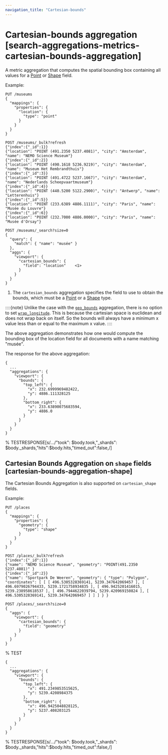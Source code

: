 ```yaml
---
navigation_title: "Cartesian-bounds"
---
```


# Cartesian-bounds aggregation [search-aggregations-metrics-cartesian-bounds-aggregation]


A metric aggregation that computes the spatial bounding box containing all values for a [Point](point.md) or [Shape](shape.md) field.

Example:

```console
PUT /museums
{
  "mappings": {
    "properties": {
      "location": {
        "type": "point"
      }
    }
  }
}

POST /museums/_bulk?refresh
{"index":{"_id":1}}
{"location": "POINT (491.2350 5237.4081)", "city": "Amsterdam", "name": "NEMO Science Museum"}
{"index":{"_id":2}}
{"location": "POINT (490.1618 5236.9219)", "city": "Amsterdam", "name": "Museum Het Rembrandthuis"}
{"index":{"_id":3}}
{"location": "POINT (491.4722 5237.1667)", "city": "Amsterdam", "name": "Nederlands Scheepvaartmuseum"}
{"index":{"_id":4}}
{"location": "POINT (440.5200 5122.2900)", "city": "Antwerp", "name": "Letterenhuis"}
{"index":{"_id":5}}
{"location": "POINT (233.6389 4886.1111)", "city": "Paris", "name": "Musée du Louvre"}
{"index":{"_id":6}}
{"location": "POINT (232.7000 4886.0000)", "city": "Paris", "name": "Musée d'Orsay"}

POST /museums/_search?size=0
{
  "query": {
    "match": { "name": "musée" }
  },
  "aggs": {
    "viewport": {
      "cartesian_bounds": {
        "field": "location"    <1>
      }
    }
  }
}
```

1. The `cartesian_bounds` aggregation specifies the field to use to obtain the bounds, which must be a [Point](point.md) or a [Shape](shape.md) type.


::::{note} 
Unlike the case with the [`geo_bounds`](search-aggregations-metrics-geobounds-aggregation.md#geobounds-aggregation-geo-shape) aggregation, there is no option to set [`wrap_longitude`](search-aggregations-metrics-geobounds-aggregation.md#geo-bounds-wrap-longitude). This is because the cartesian space is euclidean and does not wrap back on itself. So the bounds will always have a minimum x value less than or equal to the maximum x value.
::::


The above aggregation demonstrates how one would compute the bounding box of the location field for all documents with a name matching "musée".

The response for the above aggregation:

```console-result
{
  ...
  "aggregations": {
    "viewport": {
      "bounds": {
        "top_left": {
          "x": 232.6999969482422,
          "y": 4886.111328125
        },
        "bottom_right": {
          "x": 233.63890075683594,
          "y": 4886.0
        }
      }
    }
  }
}
```

%  TESTRESPONSE[s/\.\.\./"took": $body.took,"_shards": $body._shards,"hits":$body.hits,"timed_out":false,/]


## Cartesian Bounds Aggregation on `shape` fields [cartesian-bounds-aggregation-shape] 

The Cartesian Bounds Aggregation is also supported on `cartesian_shape` fields.

Example:

```console
PUT /places
{
  "mappings": {
    "properties": {
      "geometry": {
        "type": "shape"
      }
    }
  }
}

POST /places/_bulk?refresh
{"index":{"_id":1}}
{"name": "NEMO Science Museum", "geometry": "POINT(491.2350 5237.4081)" }
{"index":{"_id":2}}
{"name": "Sportpark De Weeren", "geometry": { "type": "Polygon", "coordinates": [ [ [ 496.5305328369141, 5239.347642069457 ], [ 496.6979026794433, 5239.1721758934835 ], [ 496.9425201416015, 5239.238958618537 ], [ 496.7944622039794, 5239.420969150824 ], [ 496.5305328369141, 5239.347642069457 ] ] ] } }

POST /places/_search?size=0
{
  "aggs": {
    "viewport": {
      "cartesian_bounds": {
        "field": "geometry"
      }
    }
  }
}
```

%  TEST

```console-result
{
  ...
  "aggregations": {
    "viewport": {
      "bounds": {
        "top_left": {
          "x": 491.2349853515625,
          "y": 5239.4208984375
        },
        "bottom_right": {
          "x": 496.9425048828125,
          "y": 5237.408203125
        }
      }
    }
  }
}
```

%  TESTRESPONSE[s/\.\.\./"took": $body.took,"_shards": $body._shards,"hits":$body.hits,"timed_out":false,/]

